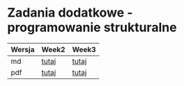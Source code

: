 Zadania dodatkowe - programowanie strukturalne
================

| Wersja | Week2| Week3 |
|---|---|---| 
| md | [tutaj](https://github.com/pjastr/ZadaniaDodatkowePS2023/blob/main/week2.md) | [tutaj](https://github.com/pjastr/ZadaniaDodatkowePS2023/blob/main/week3.md) |
| pdf | [tutaj](https://github.com/pjastr/ZadaniaDodatkowePS2023/blob/main/week2.pdf) | [tutaj](https://github.com/pjastr/ZadaniaDodatkowePS2023/blob/main/week3.pdf) |
